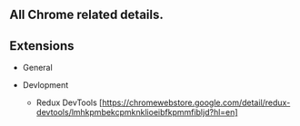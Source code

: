 ## All Chrome related details.

## Extensions

- General

- Devlopment
  - Redux DevTools [https://chromewebstore.google.com/detail/redux-devtools/lmhkpmbekcpmknklioeibfkpmmfibljd?hl=en]
